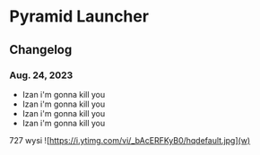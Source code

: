 # Pyramid Launcher

## Changelog
### Aug. 24, 2023
- Izan i'm gonna kill you
- Izan i'm gonna kill you
- Izan i'm gonna kill you
- Izan i'm gonna kill you

727 wysi
![https://i.ytimg.com/vi/_bAcERFKyB0/hqdefault.jpg](w)